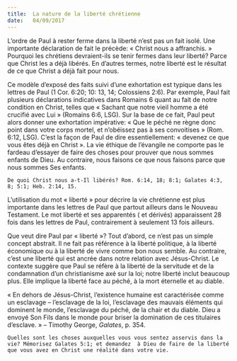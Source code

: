 ```yaml
---
title:  La nature de la liberté chrétienne
date:   04/09/2017
---
```


L’ordre de Paul à rester ferme dans la liberté n’est pas un fait isolé. Une importante déclaration de fait le  précède: « Christ nous a affranchis. » Pourquoi les chrétiens devraient-ils se tenir fermes dans leur liberté?  Parce que Christ les a déjà libérés. En d’autres termes, notre liberté est le résultat de ce que Christ a déjà fait  pour nous. 

Ce modèle d’exposé des faits suivi d’une exhortation est typique dans les lettres de Paul (1 Cor. 6:20; 10: 13, 14;  Colossiens 2:6). Par exemple, Paul fait plusieurs déclarations indicatives dans Romains 6 quant au fait de notre  condition en Christ, telles que « Sachant que notre vieil homme a été crucifié avec Lui » (Romains 6:6, LSG). Sur  la base de ce fait, Paul peut alors donner une exhortation impérative: « Que le péché ne règne donc point dans  votre corps mortel, et n’obéissez pas à ses convoitises » (Rom. 6:12, LSG). C’est la façon de Paul de dire  essentiellement: « devenez ce que vous êtes déjà en Christ ». La vie éthique de l’évangile ne comporte pas le  fardeau d’essayer de faire des choses pour prouver que nous sommes enfants de Dieu. Au contraire, nous  faisons ce que nous faisons parce que nous sommes Ses enfants. 

`De quoi Christ nous a-t-Il libérés? Rom. 6:14, 18; 8:1; Galates 4:3, 8; 5:1; Heb. 2:14, 15.`
 
L’utilisation du mot « liberté » pour décrire la vie chrétienne est plus importante dans les lettres de Paul que  partout ailleurs dans le Nouveau Testament. Le mot liberté et ses apparentés ( et dérivés) apparaissent 28 fois  dans les lettres de Paul, contrairement à seulement 13 fois ailleurs. 

Que veut dire Paul par « liberté »? Tout d’abord, ce n’est pas un simple concept abstrait. Il ne fait pas référence  à la liberté politique, à la liberté économique ou à la liberté de vivre comme bon nous semble. Au contraire,  c’est une liberté qui est ancrée dans notre relation avec Jésus-Christ. Le contexte suggère que Paul se réfère à  la liberté de la servitude et de la condamnation d’un christianisme axé sur la loi; notre liberté inclut beaucoup  plus. Elle implique la liberté face au péché, à la mort éternelle et au diable. 

« En dehors de Jésus-Christ, l’existence humaine est caractérisée comme un esclavage – l’esclavage de la loi,  l’esclavage des mauvais éléments qui dominent le monde, l’esclavage du péché, de la chair et du diable. Dieu a  envoyé Son Fils dans le monde pour briser la domination de ces titulaires d’esclave. » – Timothy George,  *Galates*, p. 354. 

`Quelles sont les choses auxquelles vous vous sentez asservis dans la vie? Mémorisez Galates 5:1; et demandez  à Dieu de faire de la liberté que vous avez en Christ une réalité dans votre vie.`